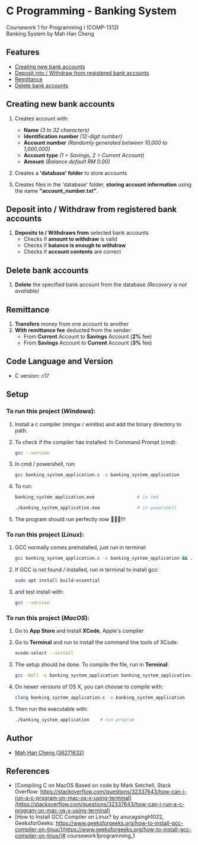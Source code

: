 # C Programming - Banking System 
Coursework 1 for Programming I (COMP-1312)\
Banking System by Mah Han Cheng

## Features
+ [Creating new bank accounts](#creating_new_bank_accounts)
+ [Deposit into / Withdraw from registered bank accounts](#deposit-into-/-withdraw-from-registered-bank-accounts)
+ [Remittance](#remittance)
+ [Delete bank accounts](#delete_bank_accounts)

## Creating new bank accounts
1. Creates account with:
    - **Name** _(3 to 32 characters)_
    - **Identification number** _(12-digit number)_
    - **Account number** _(Randomly generated between 10,000 to 1,000,000)_
    - **Account type** _(1 = Savings, 2 = Current Account)_
    - **Amount** _(Balance default RM 0.00)_

2. Creates a **'database' folder** to store accounts
3. Creates files in the 'database' folder, **storing account information** using the name **"account_number.txt"**.

## Deposit into / Withdraw from registered bank accounts
1. **Deposits to / Withdraws from** selected bank accounts
    - Checks if **amount to withdraw** is valid
    - Checks if **balance is enough to withdraw**
    - Checks if **account contents** are correct

## Delete bank accounts
1. **Delete** the specified bank account from the database _(Recovery is not avaliable)_

## Remittance
1. **Transfers** money from one account to another
2. **With remittance fee** deducted from the sender:
    - From **Current** Account to **Savings** Account (**2%** fee)
    - From **Savings** Account to **Current** Account (**3%** fee)

## Code Language and Version
- C version: c17

## Setup
### To run this project (_Windows_):
1. Install a c compiler (mingw / winlibs) and add the binary directory to path.
2. To check if the compiler has installed:
In Command Prompt (cmd):
    ```sh
    gcc --version
    ```

3. In cmd / powershell, run:
    ```sh
    gcc banking_system_application.c -o banking_system_application      # To compile
    ```
4. To run:
    ```sh
    banking_system_application.exe                # in cmd
    ```
    ```sh
    ./banking_system_application.exe              # in powershell
    ```
4. The program should run perfectly now 🎉🎉🎉!!!

### To run this project (_Linux_):
1. GCC normally comes preinstalled, just run in terminal:
    ```sh
    gcc banking_system_application.c -o banking_system_application && ./banking_system_application
    ```

2. If GCC is not found / installed, run in terminal to install gcc:
    ```sh
    sudo apt install build-essential
    ```
3. and test install with:
    ```sh
    gcc --version
    ```

### To run this project (_MacOS_): 
1. Go to **App Store** and install **XCode**, Apple's compiler

2. Go to **Terminal** and run to install the command line tools of XCode:
    ```sh
    xcode-select --install
    ```

3. The setup should be done. To compile the file, run in **Terminal**:
    ```sh
    gcc -Wall -o banking_system_application banking_system_application.c    # compile
    ``` 

4. On newer versions of OS X, you can choose to compile with:
    ```sh
    clang banking_system_application.c -o banking_system_application        # compile
    ``` 

5. Then run the executable with:
    ```sh
    ./banking_system_application    # run program
    ```

## Author
- [Mah Han Cheng (36271632)](mailto:hcm1e24@soton.ac.uk)

## References
- [Compiling C on MacOS Based on code by Mark Setchell, Stack Overflow: https://stackoverflow.com/questions/32337643/how-can-i-run-a-c-program-on-mac-os-x-using-terminal](https://stackoverflow.com/questions/32337643/how-can-i-run-a-c-program-on-mac-os-x-using-terminal)
- [How to Install GCC Compiler on Linux? by anuragsingh1022, GeeksforGeeks: https://www.geeksforgeeks.org/how-to-install-gcc-compiler-on-linux/](https://www.geeksforgeeks.org/how-to-install-gcc-compiler-on-linux/)#   c o u r s e w o r k _ 1 _ p r o g r a m m i n g _ 1  
 